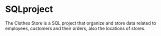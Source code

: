 # SQLproject
The Clothes Store is a SQL project that organize and store data related to employees, customers and their orders, also the locations of stores. 
